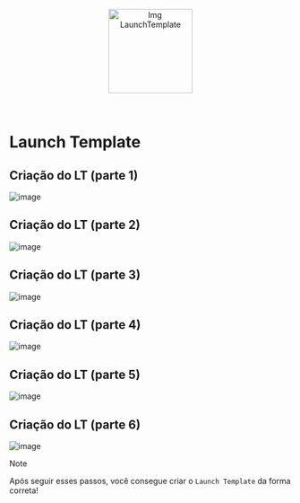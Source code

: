 <p align="center">
  <img src="https://github.com/user-attachments/assets/93e40c5c-0cb2-45fa-9035-a925a4409869" alt="Img LaunchTemplate" width="150">
</p>
<br>

# Launch Template

## Criação do LT (parte 1)

![image](https://github.com/user-attachments/assets/c3fb650c-19e5-4ea4-a38f-1d2d21c7915b)

## Criação do LT (parte 2)

![image](https://github.com/user-attachments/assets/0e9a0062-8fd5-48a9-aacd-73144718a155)

## Criação do LT (parte 3)

![image](https://github.com/user-attachments/assets/ebc0f591-b28b-4486-8e82-8a41dc31d04d)

## Criação do LT (parte 4)

![image](https://github.com/user-attachments/assets/db902fa7-2eaa-40c6-975d-f31a040fd340)

## Criação do LT (parte 5)

![image](https://github.com/user-attachments/assets/e15e79c4-7494-4a77-ac35-6747e0ad4999)

## Criação do LT (parte 6)

![image](https://github.com/user-attachments/assets/beb22991-f4ad-4b26-85d7-02afc7b0dba9)

> [!NOTE]
> Após seguir esses passos, você consegue criar o `Launch Template` da forma correta!